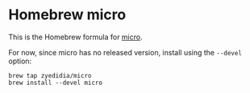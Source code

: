 # Homebrew micro

This is the Homebrew formula for [micro](https://github.com/zyedidia/micro).

For now, since micro has no released version, install using the `--devel` option:

```
brew tap zyedidia/micro
brew install --devel micro
```

